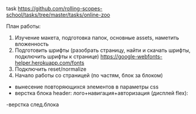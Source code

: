 task 
https://github.com/rolling-scopes-school/tasks/tree/master/tasks/online-zoo

План работы:

1. Изучение макета, подготовка папок, основные assets, наметить вложенность
2. Подготовить шрифты (разобрать страницу, найти и скачать шрифты, подключить шрифты к странице)
https://google-webfonts-helper.herokuapp.com/fonts
3. Подключить reset/normalize
4. Начало работы со страницей (по частям, блок за блоком)
- вынесение повторяющихся элементов в параметры css
- верстка блока header: лого+навигация+авторизация (дисплей flex):

-верстка след.блока